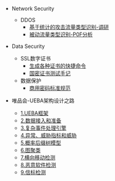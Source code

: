 
- Network Security
  - DDOS
    - [基于统计的攻击流量类型识别-调研](/network-security/ddos-research-1.md)
    - [被动流量类型识别-P0F分析](/network-security/p0f-analysis.md)

- Data Security
  - SSL数字证书
    - [生成各种证书的快捷命令](/data-security/ssl-tutorial.md)
    - [国密证书测试手记](/data-security/gmssl-tutorial.md)
  - 数据保护
    - [商用密码标准规范](/data-security/gmt-standard.md)

- 唯品会-UEBA架构设计之路
  - [1.UEBA框架](/vipshop-ueba/architecture.md)
  - [2.数据接入和准备]()
  - [3.复杂事件处理引擎]()
  - [4.异常、威胁指标和威胁]()
  - [5.概率后缀树模型]()
  - [6.图聚类]()
  - [7.横向移动检测]()
  - [8.恶意软件检测]()
  - [9.信标检测]()

